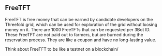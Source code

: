 
## FreeTFT

FreeTFT is free money that can be earned by candidate developers on the Threefold grid, which can be used for exploration of the grid without loosing money on it. There are 1000 FreeTFTs that can be requested per 3Bot ID. These FreeTFT are not paid out to farmers, but are burned during the reservation process. They are like a coupon and have no long-lasting value.

Think about FreeTFT to be like a testnet on a blockchain/

